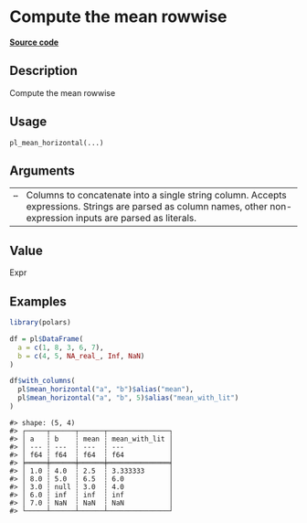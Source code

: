 

# Compute the mean rowwise

[**Source code**](https://github.com/pola-rs/r-polars/tree/main/R/functions__lazy.R#L965)

## Description

Compute the mean rowwise

## Usage

<pre><code class='language-R'>pl_mean_horizontal(...)
</code></pre>

## Arguments

<table>
<tr>
<td style="white-space: nowrap; font-family: monospace; vertical-align: top">
<code id="...">…</code>
</td>
<td>
Columns to concatenate into a single string column. Accepts expressions.
Strings are parsed as column names, other non-expression inputs are
parsed as literals.
</td>
</tr>
</table>

## Value

Expr

## Examples

``` r
library(polars)

df = pl$DataFrame(
  a = c(1, 8, 3, 6, 7),
  b = c(4, 5, NA_real_, Inf, NaN)
)

df$with_columns(
  pl$mean_horizontal("a", "b")$alias("mean"),
  pl$mean_horizontal("a", "b", 5)$alias("mean_with_lit")
)
```

    #> shape: (5, 4)
    #> ┌─────┬──────┬──────┬───────────────┐
    #> │ a   ┆ b    ┆ mean ┆ mean_with_lit │
    #> │ --- ┆ ---  ┆ ---  ┆ ---           │
    #> │ f64 ┆ f64  ┆ f64  ┆ f64           │
    #> ╞═════╪══════╪══════╪═══════════════╡
    #> │ 1.0 ┆ 4.0  ┆ 2.5  ┆ 3.333333      │
    #> │ 8.0 ┆ 5.0  ┆ 6.5  ┆ 6.0           │
    #> │ 3.0 ┆ null ┆ 3.0  ┆ 4.0           │
    #> │ 6.0 ┆ inf  ┆ inf  ┆ inf           │
    #> │ 7.0 ┆ NaN  ┆ NaN  ┆ NaN           │
    #> └─────┴──────┴──────┴───────────────┘
